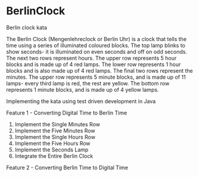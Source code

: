 # BerlinClock
Berlin clock kata

The Berlin Clock (Mengenlehreclock or Berlin Uhr) is a clock that tells the time using a series of illuminated coloured blocks.
The top lamp blinks to show seconds- it is illuminated on even seconds and off on odd seconds.
The next two rows represent hours. The upper row represents 5 hour blocks and is made up of 4 red lamps. The lower row represents 1 hour blocks and is also made up of 4 red lamps.
The final two rows represent the minutes. The upper row represents 5 minute blocks, and is made up of 11 lamps- every third lamp is red, the rest are yellow. The bottom row represents 1 minute blocks, and is made up of 4 yellow lamps.

Implementing the kata using test driven development in Java

Feature 1 -  Converting Digital Time to Berlin Time
  1. Implement the Single Minutes Row
  2. Implement the Five Minutes Row
  3. Implement the Single Hours Row
  4. Implement the Five Hours Row
  5. Implement the Seconds Lamp
  6. Integrate the Entire Berlin Clock
  
Feature 2 - Converting Berlin Time to Digital Time
